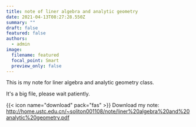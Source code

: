 ```yaml
---
title: note of liner algebra and analytic geometry
date: 2021-04-13T08:27:28.550Z
summary: ""
draft: false
featured: false
authors:
  - admin
image:
  filename: featured
  focal_point: Smart
  preview_only: false
---
```

This is my note for liner algebra and analytic geometry class.

It's a big file, please wait patiently.

{{< icon name="download" pack="fas" >}} Download my note: [](http://home.ustc.edu.cn/~soliton001108/note/theoretiacl%20mechanics.pdf)<http://home.ustc.edu.cn/~soliton001108/note/liner%20algebra%20and%20analytic%20geometry.pdf>